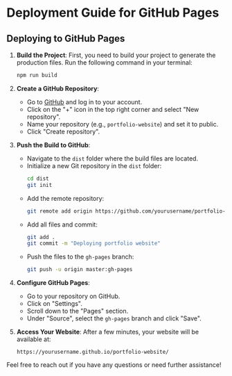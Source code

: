 # Deployment Guide for GitHub Pages

## Deploying to GitHub Pages

1. **Build the Project**:
   First, you need to build your project to generate the production files. Run the following command in your terminal:
   ```bash
   npm run build
   ```

2. **Create a GitHub Repository**:
   - Go to [GitHub](https://github.com/) and log in to your account.
   - Click on the "+" icon in the top right corner and select "New repository".
   - Name your repository (e.g., `portfolio-website`) and set it to public.
   - Click "Create repository".

3. **Push the Build to GitHub**:
   - Navigate to the `dist` folder where the build files are located.
   - Initialize a new Git repository in the `dist` folder:
     ```bash
     cd dist
     git init
     ```
   - Add the remote repository:
     ```bash
     git remote add origin https://github.com/yourusername/portfolio-website.git
     ```
   - Add all files and commit:
     ```bash
     git add .
     git commit -m "Deploying portfolio website"
     ```
   - Push the files to the `gh-pages` branch:
     ```bash
     git push -u origin master:gh-pages
     ```

4. **Configure GitHub Pages**:
   - Go to your repository on GitHub.
   - Click on "Settings".
   - Scroll down to the "Pages" section.
   - Under "Source", select the `gh-pages` branch and click "Save".

5. **Access Your Website**:
   After a few minutes, your website will be available at:
   ```
   https://yourusername.github.io/portfolio-website/
   ```

Feel free to reach out if you have any questions or need further assistance!
